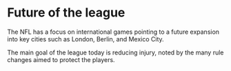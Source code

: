 # Future of the league

The NFL has a focus on international games pointing to a future expansion into key cities such as London, Berlin, and Mexico City.

The main goal of the league today is reducing injury, noted by the many rule changes aimed to protect the players.
